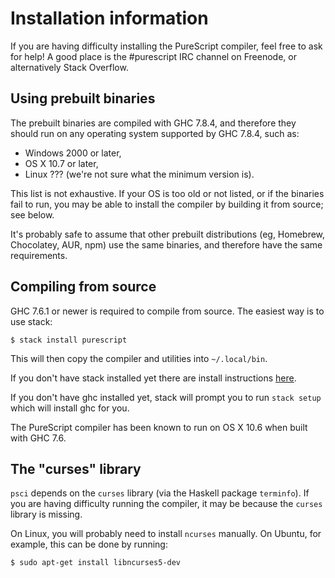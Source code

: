 # Installation information

If you are having difficulty installing the PureScript compiler, feel free to
ask for help! A good place is the #purescript IRC channel on Freenode, or
alternatively Stack Overflow.

## Using prebuilt binaries

The prebuilt binaries are compiled with GHC 7.8.4, and therefore they should
run on any operating system supported by GHC 7.8.4, such as:

* Windows 2000 or later,
* OS X 10.7 or later,
* Linux ??? (we're not sure what the minimum version is).

This list is not exhaustive. If your OS is too old or not listed, or if the
binaries fail to run, you may be able to install the compiler by building it
from source; see below.

It's probably safe to assume that other prebuilt distributions (eg, Homebrew,
Chocolatey, AUR, npm) use the same binaries, and therefore have the same
requirements.

## Compiling from source

GHC 7.6.1 or newer is required to compile from source. The easiest way is to
use stack:

```
$ stack install purescript
```

This will then copy the compiler and utilities into `~/.local/bin`.


If you don't have stack installed yet there are install instructions
[here](https://github.com/commercialhaskell/stack/blob/master/doc/install_and_upgrade.md).

If you don't have ghc installed yet, stack will prompt you to run `stack setup`
which will install ghc for you.

The PureScript compiler has been known to run on OS X 10.6 when built with GHC
7.6.


## The "curses" library

`psci` depends on the `curses` library (via the Haskell package `terminfo`). If
you are having difficulty running the compiler, it may be because the `curses`
library is missing.

On Linux, you will probably need to install `ncurses` manually. On Ubuntu, for
example, this can be done by running:

```
$ sudo apt-get install libncurses5-dev
```
